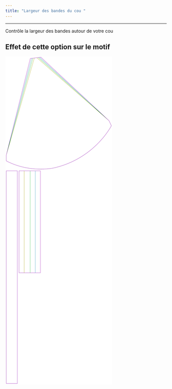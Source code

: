 ```yaml
---
title: "Largeur des bandes du cou "
---
```


***

Contrôle la largeur des bandes autour de votre cou

## Effet de cette option sur le motif

![Cette image montre l'effet de cette option en superposant plusieurs variantes qui ont une valeur différente pour cette option](bee_necktiewidth_sample.svg "Effet de cette option sur le motif")
